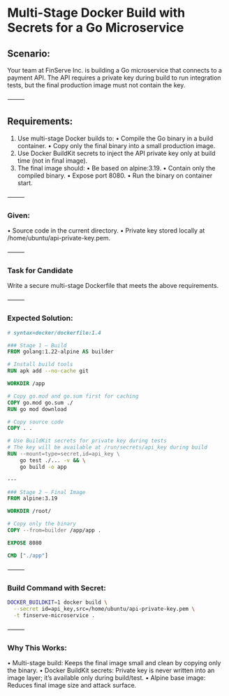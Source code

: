 # Multi-Stage Docker Build with Secrets for a Go Microservice

## Scenario:
Your team at FinServe Inc. is building a Go microservice that connects to a payment API.
The API requires a private key during build to run integration tests, but the final production image must not contain the key.

⸻

## Requirements:
1. Use multi-stage Docker builds to:
 • Compile the Go binary in a build container.
 • Copy only the final binary into a small production image.
2. Use Docker BuildKit secrets to inject the API private key only at build time (not in final image).
3. The final image should:
 • Be based on alpine:3.19.
 • Contain only the compiled binary.
 • Expose port 8080.
 • Run the binary on container start.

⸻

### Given:
• Source code in the current directory.
• Private key stored locally at /home/ubuntu/api-private-key.pem.

⸻

### Task for Candidate

Write a secure multi-stage Dockerfile that meets the above requirements.

⸻

### Expected Solution:

```dockerfile
# syntax=docker/dockerfile:1.4

### Stage 1 — Build
FROM golang:1.22-alpine AS builder

# Install build tools
RUN apk add --no-cache git

WORKDIR /app

# Copy go.mod and go.sum first for caching
COPY go.mod go.sum ./
RUN go mod download

# Copy source code
COPY . .

# Use BuildKit secrets for private key during tests
# The key will be available at /run/secrets/api_key during build
RUN --mount=type=secret,id=api_key \
    go test ./... -v && \
    go build -o app

---

### Stage 2 — Final Image
FROM alpine:3.19

WORKDIR /root/

# Copy only the binary
COPY --from=builder /app/app .

EXPOSE 8080

CMD ["./app"]
```

⸻

### Build Command with Secret:

```bash
DOCKER_BUILDKIT=1 docker build \
  --secret id=api_key,src=/home/ubuntu/api-private-key.pem \
  -t finserve-microservice .
```

⸻

### Why This Works:
• Multi-stage build: Keeps the final image small and clean by copying only the binary.
• Docker BuildKit secrets: Private key is never written into an image layer; it’s available only during build/test.
• Alpine base image: Reduces final image size and attack surface.
